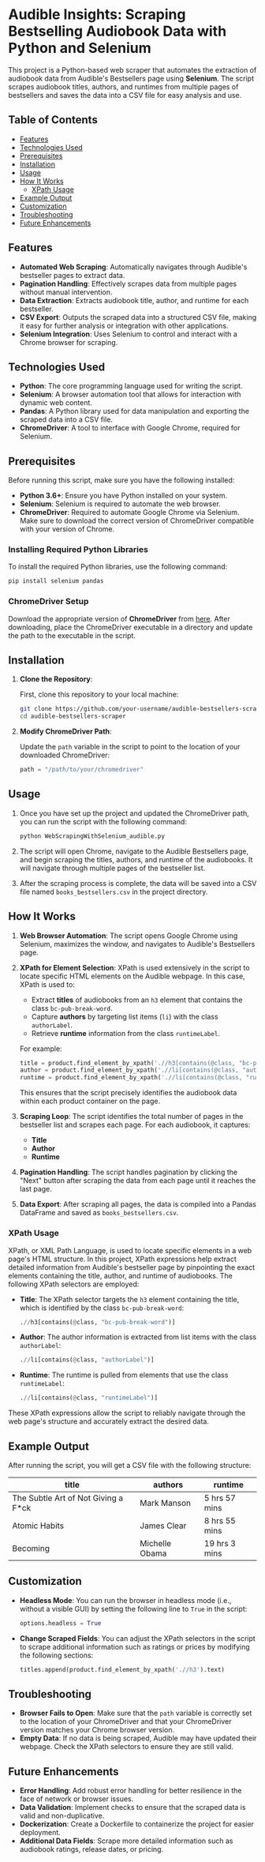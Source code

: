 # Audible Insights: Scraping Bestselling Audiobook Data with Python and Selenium

This project is a Python-based web scraper that automates the extraction of audiobook data from Audible's Bestsellers page using **Selenium**. The script scrapes audiobook titles, authors, and runtimes from multiple pages of bestsellers and saves the data into a CSV file for easy analysis and use.

## Table of Contents
- [Features](#features)
- [Technologies Used](#technologies-used)
- [Prerequisites](#prerequisites)
- [Installation](#installation)
- [Usage](#usage)
- [How It Works](#how-it-works)
  - [XPath Usage](#xpath-usage)
- [Example Output](#example-output)
- [Customization](#customization)
- [Troubleshooting](#troubleshooting)
- [Future Enhancements](#future-enhancements)

## Features

- **Automated Web Scraping**: Automatically navigates through Audible's bestseller pages to extract data.
- **Pagination Handling**: Effectively scrapes data from multiple pages without manual intervention.
- **Data Extraction**: Extracts audiobook title, author, and runtime for each bestseller.
- **CSV Export**: Outputs the scraped data into a structured CSV file, making it easy for further analysis or integration with other applications.
- **Selenium Integration**: Uses Selenium to control and interact with a Chrome browser for scraping.

## Technologies Used

- **Python**: The core programming language used for writing the script.
- **Selenium**: A browser automation tool that allows for interaction with dynamic web content.
- **Pandas**: A Python library used for data manipulation and exporting the scraped data into a CSV file.
- **ChromeDriver**: A tool to interface with Google Chrome, required for Selenium.

## Prerequisites

Before running this script, make sure you have the following installed:

- **Python 3.6+**: Ensure you have Python installed on your system.
- **Selenium**: Selenium is required to automate the web browser.
- **ChromeDriver**: Required to automate Google Chrome via Selenium. Make sure to download the correct version of ChromeDriver compatible with your version of Chrome.

### Installing Required Python Libraries

To install the required Python libraries, use the following command:

```bash
pip install selenium pandas
```

### ChromeDriver Setup

Download the appropriate version of **ChromeDriver** from [here](https://sites.google.com/a/chromium.org/chromedriver/). After downloading, place the ChromeDriver executable in a directory and update the path to the executable in the script.

## Installation

1. **Clone the Repository**:

   First, clone this repository to your local machine:

   ```bash
   git clone https://github.com/your-username/audible-bestsellers-scraper.git
   cd audible-bestsellers-scraper
   ```

2. **Modify ChromeDriver Path**:

   Update the `path` variable in the script to point to the location of your downloaded ChromeDriver:

   ```python
   path = "/path/to/your/chromedriver"
   ```

## Usage

1. Once you have set up the project and updated the ChromeDriver path, you can run the script with the following command:

   ```bash
   python WebScrapingWithSelenium_audible.py
   ```

2. The script will open Chrome, navigate to the Audible Bestsellers page, and begin scraping the titles, authors, and runtime of the audiobooks. It will navigate through multiple pages of the bestseller list.

3. After the scraping process is complete, the data will be saved into a CSV file named `books_bestsellers.csv` in the project directory.

## How It Works

1. **Web Browser Automation**: The script opens Google Chrome using Selenium, maximizes the window, and navigates to Audible's Bestsellers page.
   
2. **XPath for Element Selection**: XPath is used extensively in the script to locate specific HTML elements on the Audible webpage. In this case, XPath is used to:
   - Extract **titles** of audiobooks from an `h3` element that contains the class `bc-pub-break-word`.
   - Capture **authors** by targeting list items (`li`) with the class `authorLabel`.
   - Retrieve **runtime** information from the class `runtimeLabel`.
   
   For example:
   ```python
   title = product.find_element_by_xpath('.//h3[contains(@class, "bc-pub-break-word")]').text
   author = product.find_element_by_xpath('.//li[contains(@class, "authorLabel")]').text
   runtime = product.find_element_by_xpath('.//li[contains(@class, "runtimeLabel")]').text
   ```

   This ensures that the script precisely identifies the audiobook data within each product container on the page.

3. **Scraping Loop**: The script identifies the total number of pages in the bestseller list and scrapes each page. For each audiobook, it captures:
   - **Title**
   - **Author**
   - **Runtime**

4. **Pagination Handling**: The script handles pagination by clicking the "Next" button after scraping the data from each page until it reaches the last page.

5. **Data Export**: After scraping all pages, the data is compiled into a Pandas DataFrame and saved as `books_bestsellers.csv`.

### XPath Usage

XPath, or XML Path Language, is used to locate specific elements in a web page's HTML structure. In this project, XPath expressions help extract detailed information from Audible's bestseller page by pinpointing the exact elements containing the title, author, and runtime of audiobooks. The following XPath selectors are employed:

- **Title**: The XPath selector targets the `h3` element containing the title, which is identified by the class `bc-pub-break-word`:
  ```python
  .//h3[contains(@class, "bc-pub-break-word")]
  ```

- **Author**: The author information is extracted from list items with the class `authorLabel`:
  ```python
  .//li[contains(@class, "authorLabel")]
  ```

- **Runtime**: The runtime is pulled from elements that use the class `runtimeLabel`:
  ```python
  .//li[contains(@class, "runtimeLabel")]
  ```

These XPath expressions allow the script to reliably navigate through the web page's structure and accurately extract the desired data.

## Example Output

After running the script, you will get a CSV file with the following structure:

| title                             | authors            | runtime  |
| ---------------------------------- | ------------------ | -------- |
| The Subtle Art of Not Giving a F*ck| Mark Manson        | 5 hrs 57 mins |
| Atomic Habits                      | James Clear        | 8 hrs 55 mins |
| Becoming                           | Michelle Obama     | 19 hrs 3 mins |

## Customization

- **Headless Mode**: You can run the browser in headless mode (i.e., without a visible GUI) by setting the following line to `True` in the script:
  
   ```python
   options.headless = True
   ```

- **Change Scraped Fields**: You can adjust the XPath selectors in the script to scrape additional information such as ratings or prices by modifying the following sections:
  
   ```python
   titles.append(product.find_element_by_xpath('.//h3').text)
   ```

## Troubleshooting

- **Browser Fails to Open**: Make sure that the `path` variable is correctly set to the location of your ChromeDriver and that your ChromeDriver version matches your Chrome browser version.
- **Empty Data**: If no data is being scraped, Audible may have updated their webpage. Check the XPath selectors to ensure they are still valid.

## Future Enhancements

- **Error Handling**: Add robust error handling for better resilience in the face of network or browser issues.
- **Data Validation**: Implement checks to ensure that the scraped data is valid and non-duplicative.
- **Dockerization**: Create a Dockerfile to containerize the project for easier deployment.
- **Additional Data Fields**: Scrape more detailed information such as audiobook ratings, release dates, or pricing.
